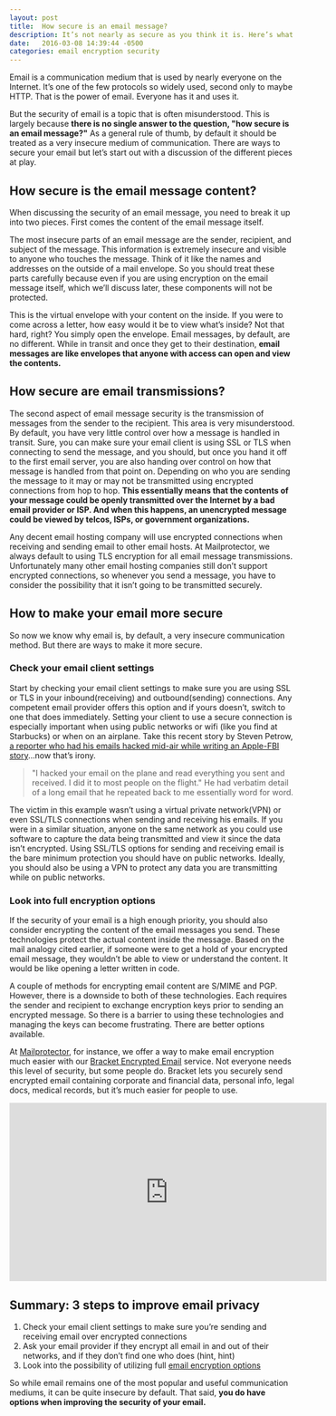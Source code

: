 ```yaml
---
layout: post
title:  How secure is an email message?
description: It’s not nearly as secure as you think it is. Here’s what you can do to keep your email from the prying eyes of strangers.
date:   2016-03-08 14:39:44 -0500
categories: email encryption security
---
```


Email is a communication medium that is used by nearly everyone on the Internet. It’s one of the few protocols so widely used, second only to maybe HTTP. That is the power of email. Everyone has it and uses it.

But the security of email is a topic that is often misunderstood. This is largely because **there is no single answer to the question, "how secure is an email message?"** As a general rule of thumb, by default it should be treated as a very insecure medium of communication. There are ways to secure your email but let’s start out with a discussion of the different pieces at play.

## How secure is the email message content?

When discussing the security of an email message, you need to break it up into two pieces. First comes the content of the email message itself.

The most insecure parts of an email message are the sender, recipient, and subject of the message. This information is extremely insecure and visible to anyone who touches the message. Think of it like the names and addresses on the outside of a mail envelope. So you should treat these parts carefully because even if you are using encryption on the email message itself, which we’ll discuss later, these components will not be protected.

This is the virtual envelope with your content on the inside. If you were to come across a letter, how easy would it be to view what’s inside? Not that hard, right? You simply open the envelope. Email messages, by default, are no different. While in transit and once they get to their destination, **email messages are like envelopes that anyone with access can open and view the contents.**

## How secure are email transmissions?

The second aspect of email message security is the transmission of messages from the sender to the recipient. This area is very misunderstood. By default, you have very little control over how a message is handled in transit. Sure, you can make sure your email client is using SSL or TLS when connecting to send the message, and you should, but once you hand it off to the first email server, you are also handing over control on how that message is handled from that point on. Depending on who you are sending the message to it may or may not be transmitted using encrypted connections from hop to hop. **This essentially means that the contents of your message could be openly transmitted over the Internet by a bad email provider or ISP. And when this happens, an unencrypted message could be viewed by telcos, ISPs, or government organizations.**

Any decent email hosting company will use encrypted connections when receiving and sending email to other email hosts. At Mailprotector, we always default to using TLS encryption for all email message transmissions. Unfortunately many other email hosting companies still don’t support encrypted connections, so whenever you send a message, you have to consider the possibility that it isn’t going to be transmitted securely.

## How to make your email more secure

So now we know why email is, by default, a very insecure communication method. But there are ways to make it more secure.

### Check your email client settings

Start by checking your email client settings to make sure you are using SSL or TLS in your inbound(receiving) and outbound(sending) connections. Any competent email provider offers this option and if yours doesn’t, switch to one that does immediately.
Setting your client to use a secure connection is especially important when using public networks or wifi (like you find at Starbucks) or when on an airplane. Take this recent story by Steven Petrow, [a reporter who had his emails hacked mid-air while writing an Apple-FBI story][article]...now that’s irony.

> "I hacked your email on the plane and read everything you sent and received. I did it to most people on the flight." He had verbatim detail of a long email that he repeated back to me essentially word for word.

The victim in this example wasn’t using a virtual private network(VPN) or even SSL/TLS connections when sending and receiving his emails. If you were in a similar situation, anyone on the same network as you could use software to capture the data being transmitted and view it since the data isn’t encrypted. Using SSL/TLS options for sending and receiving email is the bare minimum protection you should have on public networks. Ideally, you should also be using a VPN to protect any data you are transmitting while on public networks.


### Look into full encryption options

If the security of your email is a high enough priority, you should also consider encrypting the content of the email messages you send. These technologies protect the actual content inside the message. Based on the mail analogy cited earlier, if someone were to get a hold of your encrypted email message, they wouldn’t be able to view or understand the content. It would be like opening a letter written in code.

A couple of methods for encrypting email content are S/MIME and PGP. However, there is a downside to both of these technologies. Each requires the sender and recipient to exchange encryption keys prior to sending an encrypted message. So there is a barrier to using these technologies and managing the keys can become frustrating. There are better options available.

At [Mailprotector][mp], for instance, we offer a way to make email encryption much easier with our [Bracket Encrypted Email][bracket-mp] service. Not everyone needs this level of security, but some people do. Bracket lets you securely send encrypted email containing corporate and financial data, personal info, legal docs, medical records, but it’s much easier for people to use.

<iframe width="560" height="315" src="https://www.youtube.com/embed/z5YmCCmQc_w" frameborder="0" gesture="media" allow="encrypted-media" allowfullscreen></iframe>

## Summary: 3 steps to improve email privacy

1. Check your email client settings to make sure you’re sending and receiving email over encrypted connections
2. Ask your email provider if they encrypt all email in and out of their networks, and if they don’t find one who does (hint, hint)
3. Look into the possibility of utilizing full [email encryption options][bracket-mp]

So while email remains one of the most popular and useful communication mediums, it can be quite insecure by default. That said, **you do have options when improving the security of your email.**

[mp]: https://mailprotector.com
[bracket-mp]: https://mailprotector.com/bracket
[article]: http://www.usatoday.com/story/tech/columnist/2016/02/24/got-hacked-my-mac-while-writing-story/80844720/
